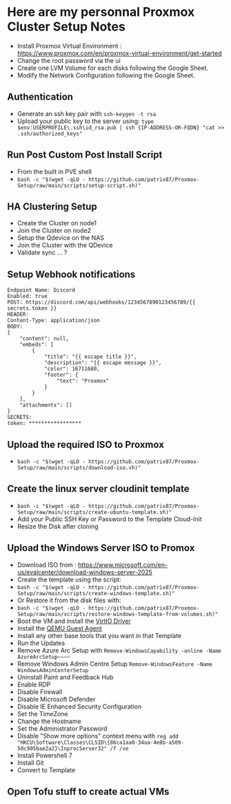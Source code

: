 # Here are my personnal Proxmox Cluster Setup Notes

- Install Proxmox Virtual Environment : <https://www.proxmox.com/en/proxmox-virtual-environment/get-started>
- Change the root password via the ui
- Create one LVM Volume for each disks following the Google Sheet.
- Modify the Network Configuration following the Google Sheet.

## Authentication

- Generate an ssh key pair with `ssh-keygen -t rsa`
- Upload your public key to the server using:
`type $env:USERPROFILE\.ssh\id_rsa.pub | ssh {IP-ADDRESS-OR-FQDN} "cat >> .ssh/authorized_keys"`

## Run Post Custom Post Install Script

- From the built in PVE shell
- `bash -c "$(wget -qLO - https://github.com/patrix87/Proxmox-Setup/raw/main/scripts/setup-script.sh)"`

## HA Clustering Setup

- Create the Cluster on node1
- Join the Cluster on node2
- Setup the Qdevice on the NAS
- Join the Cluster with the QDevice
- Validate sync ... ?


## Setup Webhook notifications

```null
Endpoint Name: Discord
Enabled: true
POST: https://discord.com/api/webhooks/1234567890123456789/{{ secrets.token }}
HEADER:
Content-Type: application/json
BODY: 
{
    "content": null,
    "embeds": [
        {
            "title": "{{ escape title }}",
            "description": "{{ escape message }}",
            "color": 16711680,
            "footer": {
                "text": "Proxmox"
            }
        }
    ],
    "attachments": []
}
SECRETS: 
token: *****************
```

## Upload the required ISO to Proxmox

- `bash -c "$(wget -qLO - https://github.com/patrix87/Proxmox-Setup/raw/main/scripts/download-iso.sh)"`

## Create the linux server cloudinit template

- `bash -c "$(wget -qLO - https://github.com/patrix87/Proxmox-Setup/raw/main/scripts/create-ubuntu-template.sh)"`
- Add your Public SSH Key or Password to the Template Cloud-Init
- Resize the Disk after cloning

## Upload the Windows Server ISO to Promox

- Download ISO from : <https://www.microsoft.com/en-us/evalcenter/download-windows-server-2025>
- Create the template using the script:
- `bash -c "$(wget -qLO - https://github.com/patrix87/Proxmox-Setup/raw/main/scripts/create-windows-template.sh)"`
- Or Restore it from the disk files with:
- `bash -c "$(wget -qLO - https://github.com/patrix87/Proxmox-Setup/raw/main/scripts/restore-windows-template-from-volumes.sh)"`
- Boot the VM and install the [VirtIO Driver](https://pve.proxmox.com/wiki/Windows_VirtIO_Drivers#Using_the_ISO)
- Install the [QEMU Guest Agent](https://pve.proxmox.com/wiki/Qemu-guest-agent)
- Install any other base tools that you want in that Template
- Run the Updates
- Remove Azure Arc Setup with `Remove-WindowsCapability -online -Name AzureArcSetup~~~~`
- Remove Windows Admin Centre Setup `Remove-WindowsFeature -Name WindowsAdminCenterSetup`
- Uninstall Paint and Feedback Hub
- Enable RDP
- Disable Firewall
- Disable Microsoft Defender
- Disable IE Enhanced Security Configuration
- Set the TimeZone
- Change the Hostname
- Set the Administrator Password
- Disable "Show more options" context menu with `reg add "HKCU\Software\Classes\CLSID\{86ca1aa0-34aa-4e8b-a509-50c905bae2a2}\InprocServer32" /f /ve`
- Install Powershell 7
- Install Git
- Convert to Template

## Open Tofu stuff to create actual VMs

